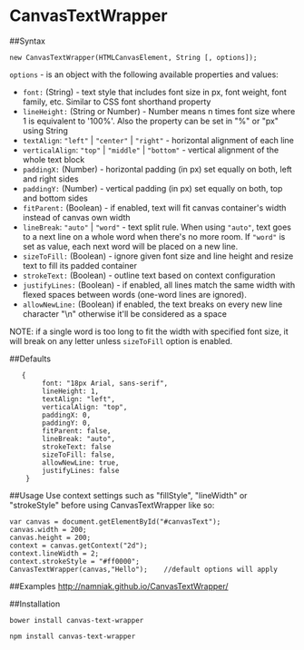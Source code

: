 CanvasTextWrapper
=================

##Syntax
```
new CanvasTextWrapper(HTMLCanvasElement, String [, options]);
```

```options``` - is an object with the following available properties and values:

- ```font:``` (String) - text style that includes font size in px, font weight, font family, etc. Similar to CSS font shorthand property
- ```lineHeight:``` (String or Number) - Number means n times font size where 1 is equivalent to '100%'. Also the property can be set in "%" or "px" using String
- ```textAlign```: ```"left"``` | ```"center"``` | ```"right"``` - horizontal alignment of each line
- ```verticalAlign```: ```"top"``` | ```"middle"``` | ```"bottom"``` - vertical alignment of the whole text block
- ```paddingX:``` (Number) - horizontal padding (in px) set equally on both, left and right sides
- ```paddingY:``` (Number) - vertical padding (in px) set equally on both, top and bottom sides
- ```fitParent:``` (Boolean) - if enabled, text will fit canvas container's width instead of canvas own width
- ```lineBreak```: ```"auto"``` | ```"word"``` - text split rule. When using ```"auto"```, text goes to a next line on a whole word when there's no more room. If ```"word"``` is set as value, each next word will be placed on a new line.
- ```sizeToFill:``` (Boolean) - ignore given font size and line height and resize text to fill its padded container
- ```strokeText:``` (Boolean) - outline text based on context configuration
- ```justifyLines:``` (Boolean) - if enabled, all lines match the same width with flexed spaces between words (one-word lines are ignored).
- ```allowNewLine:``` (Boolean) if enabled, the text breaks on every new line character "\n" otherwise it'll be considered as a space

NOTE: if a single word is too long to fit the width with specified font size, it will break on any letter unless ```sizeToFill``` option is enabled.

##Defaults
``` 
   { 
        font: "18px Arial, sans-serif",
        lineHeight: 1,
        textAlign: "left",
        verticalAlign: "top",
        paddingX: 0,
        paddingY: 0,
        fitParent: false,
        lineBreak: "auto",
        strokeText: false
        sizeToFill: false,
        allowNewLine: true,
        justifyLines: false
    }
```

##Usage
Use context settings such as "fillStyle", "lineWidth" or "strokeStyle" before using CanvasTextWrapper like so:
``` 
var canvas = document.getElementById("#canvasText");
canvas.width = 200;
canvas.height = 200;
context = canvas.getContext("2d");
context.lineWidth = 2;
context.strokeStyle = "#ff0000";
CanvasTextWrapper(canvas,"Hello");    //default options will apply
```

##Examples
http://namniak.github.io/CanvasTextWrapper/

##Installation

```
bower install canvas-text-wrapper

npm install canvas-text-wrapper
```
